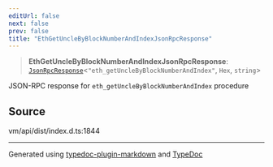 ```yaml
---
editUrl: false
next: false
prev: false
title: "EthGetUncleByBlockNumberAndIndexJsonRpcResponse"
---
```


> **EthGetUncleByBlockNumberAndIndexJsonRpcResponse**: [`JsonRpcResponse`](/generated/type-aliases/jsonrpcresponse/)\<`"eth_getUncleByBlockNumberAndIndex"`, `Hex`, `string`\>

JSON-RPC response for `eth_getUncleByBlockNumberAndIndex` procedure

## Source

vm/api/dist/index.d.ts:1844

***
Generated using [typedoc-plugin-markdown](https://www.npmjs.com/package/typedoc-plugin-markdown) and [TypeDoc](https://typedoc.org/)
